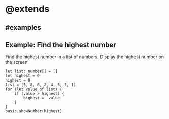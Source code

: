 # @extends

## #examples

## Example: Find the highest number

Find the highest number in a list of numbers. Display the highest number on the screen.

```blocks
let list: number[] = []
let highest = 0
highest = 0
list = [5, 8, 6, 2, 4, 3, 7, 1]
for (let value of list) {
	if (value > highest) {
        highest =  value
    }
}
basic.showNumber(highest)
```